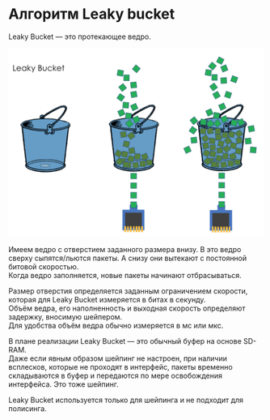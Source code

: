 # Алгоритм Leaky bucket

Leaky Bucket — это протекающее ведро.

![](../../../.gitbook/assets/image%20%2819%29.png)

  
  
Имеем ведро с отверстием заданного размера внизу. В это ведро сверху сыпятся/льются пакеты. А снизу они вытекают с постоянной битовой скоростью.  
Когда ведро заполняется, новые пакеты начинают отбрасываться.   
  
Размер отверстия определяется заданным ограничением скорости, которая для Leaky Bucket измеряется в битах в секунду.  
Объём ведра, его наполненность и выходная скорость определяют задержку, вносимую шейпером.  
Для удобства объём ведра обычно измеряется в мс или мкс.   
  
В плане реализации Leaky Bucket — это обычный буфер на основе SD-RAM.  
Даже если явным образом шейпинг не настроен, при наличии всплесков, которые не проходят в интерфейс, пакеты временно складываются в буфер и передаются по мере освобождения интерфейса. Это тоже шейпинг.  
  
Leaky Bucket используется только для шейпинга и не подходит для полисинга.   


